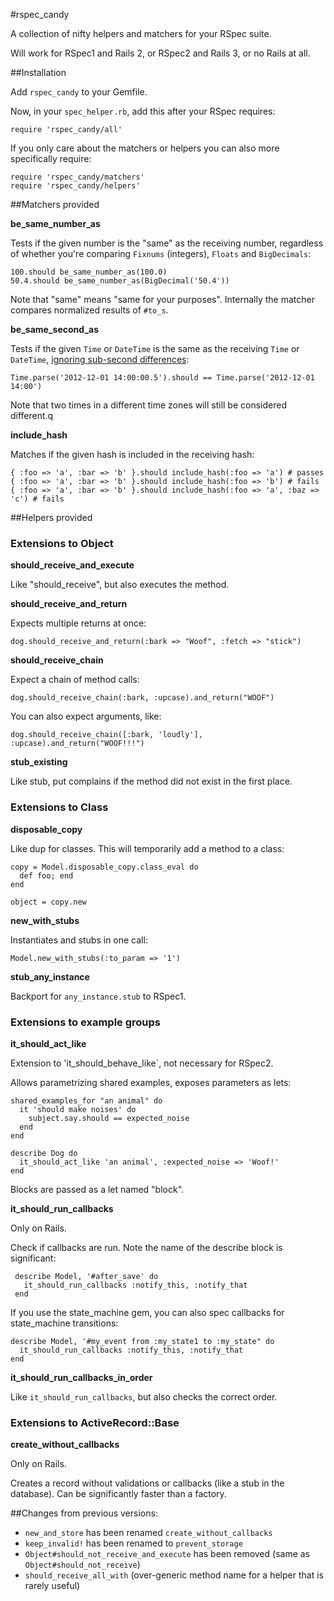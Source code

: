 #rspec_candy


A collection of nifty helpers and matchers for your RSpec suite.

Will work for RSpec1 and Rails 2, or RSpec2 and Rails 3, or no Rails at all.


##Installation

Add `rspec_candy` to your Gemfile.

Now, in your `spec_helper.rb`, add this after your RSpec requires:

    require 'rspec_candy/all'

If you only care about the matchers or helpers you can also more specifically require:

    require 'rspec_candy/matchers'
    require 'rspec_candy/helpers'


##Matchers provided

**be_same_number_as**

  Tests if the given number is the "same" as the receiving number, regardless of whether you're comparing `Fixnums` (integers), `Floats` and `BigDecimals`:

    100.should be_same_number_as(100.0)
    50.4.should be_same_number_as(BigDecimal('50.4'))

  Note that "same" means "same for your purposes". Internally the matcher compares normalized results of `#to_s`.

**be_same_second_as**

  Tests if the given `Time` or `DateTime` is the same as the receiving `Time` or `DateTime`, [ignoring sub-second differences](https://makandracards.com/makandra/1057-why-two-ruby-time-objects-are-not-equal-although-they-appear-to-be):

    Time.parse('2012-12-01 14:00:00.5').should == Time.parse('2012-12-01 14:00')

  Note that two times in a different time zones will still be considered different.q

**include_hash**

  Matches if the given hash is included in the receiving hash:

    { :foo => 'a', :bar => 'b' }.should include_hash(:foo => 'a') # passes
    { :foo => 'a', :bar => 'b' }.should include_hash(:foo => 'b') # fails
    { :foo => 'a', :bar => 'b' }.should include_hash(:foo => 'a', :baz => 'c') # fails


##Helpers provided


### Extensions to **Object**

**should_receive_and_execute**

  Like "should_receive", but also executes the method.


**should_receive_and_return**

  Expects multiple returns at once:
    
    dog.should_receive_and_return(:bark => "Woof", :fetch => "stick")


**should_receive_chain**

  Expect a chain of method calls:

    dog.should_receive_chain(:bark, :upcase).and_return("WOOF")


  You can also expect arguments, like:
 
    dog.should_receive_chain([:bark, 'loudly'], :upcase).and_return("WOOF!!!")
        
 
**stub_existing**
  
  Like stub, put complains if the method did not exist in the first place.


### Extensions to **Class**

**disposable_copy**

  Like dup for classes. This will temporarily add a method to a class:

    copy = Model.disposable_copy.class_eval do
      def foo; end
    end

    object = copy.new


**new_with_stubs**
  
  Instantiates and stubs in one call:

    Model.new_with_stubs(:to_param => '1')

**stub_any_instance**

  Backport for `any_instance.stub` to RSpec1.

 
### Extensions to **example groups**

**it_should_act_like**

  Extension to 'it_should_behave_like`, not necessary for RSpec2.

  Allows parametrizing shared examples, exposes parameters as lets:

    shared_examples_for "an animal" do
      it 'should make noises' do
        subject.say.should == expected_noise
      end
    end

    describe Dog do
      it_should_act_like 'an animal', :expected_noise => 'Woof!'
    end


  Blocks are passed as a let named "block".


**it_should_run_callbacks**

   Only on Rails.

   Check if callbacks are run. Note the name of the describe block is significant:

     describe Model, '#after_save' do
       it_should_run_callbacks :notify_this, :notify_that
     end
  
   If you use the state_machine gem, you can also spec callbacks for state_machine transitions:


    describe Model, '#my_event from :my_state1 to :my_state" do
      it_should_run_callbacks :notify_this, :notify_that
    end

**it_should_run_callbacks_in_order**

  Like `it_should_run_callbacks`, but also checks the correct order.

  
  

### Extensions to **ActiveRecord::Base**

**create_without_callbacks**
  
  Only on Rails.

  Creates a record without validations or callbacks (like a stub in the database). Can be significantly faster than a factory.



##Changes from previous versions:

- `new_and_store` has been renamed `create_without_callbacks`
- `keep_invalid!` has been renamed to `prevent_storage`
- `Object#should_not_receive_and_execute` has been removed (same as `Object#should_not_receive`)
- `should_receive_all_with` (over-generic method name for a helper that is rarely useful)

